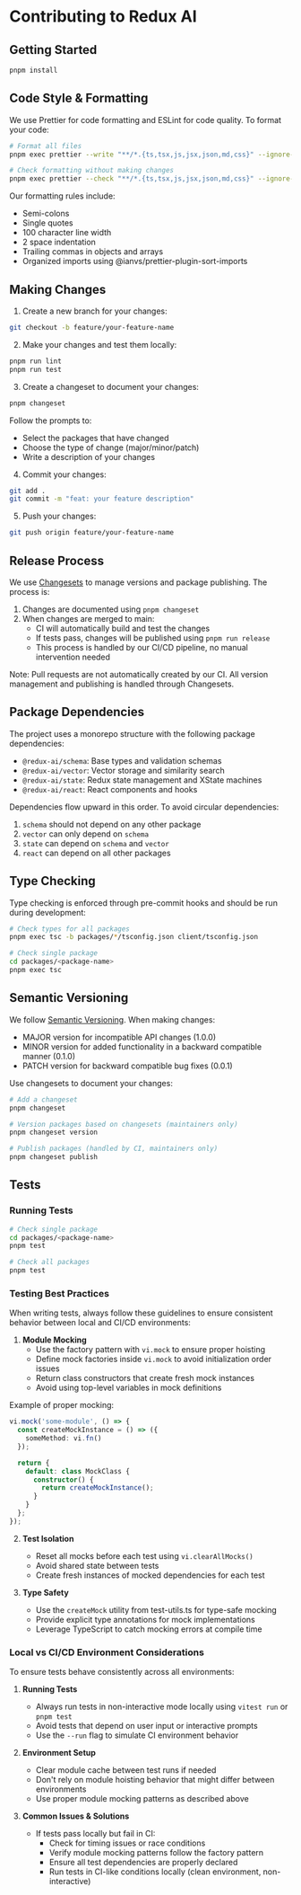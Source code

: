 # Contributing to Redux AI

## Getting Started

```bash
pnpm install
```

## Code Style & Formatting

We use Prettier for code formatting and ESLint for code quality. To format your code:

```bash
# Format all files
pnpm exec prettier --write "**/*.{ts,tsx,js,jsx,json,md,css}" --ignore-path .prettierignore

# Check formatting without making changes
pnpm exec prettier --check "**/*.{ts,tsx,js,jsx,json,md,css}" --ignore-path .prettierignore
```

Our formatting rules include:

- Semi-colons
- Single quotes
- 100 character line width
- 2 space indentation
- Trailing commas in objects and arrays
- Organized imports using @ianvs/prettier-plugin-sort-imports

## Making Changes

1. Create a new branch for your changes:

```bash
git checkout -b feature/your-feature-name
```

2. Make your changes and test them locally:

```bash
pnpm run lint
pnpm run test
```

3. Create a changeset to document your changes:

```bash
pnpm changeset
```

Follow the prompts to:

- Select the packages that have changed
- Choose the type of change (major/minor/patch)
- Write a description of your changes

4. Commit your changes:

```bash
git add .
git commit -m "feat: your feature description"
```

5. Push your changes:

```bash
git push origin feature/your-feature-name
```

## Release Process

We use [Changesets](https://github.com/changesets/changesets) to manage versions and package publishing. The process is:

1. Changes are documented using `pnpm changeset`
2. When changes are merged to main:
   - CI will automatically build and test the changes
   - If tests pass, changes will be published using `pnpm run release`
   - This process is handled by our CI/CD pipeline, no manual intervention needed

Note: Pull requests are not automatically created by our CI. All version management and publishing is handled through Changesets.

## Package Dependencies

The project uses a monorepo structure with the following package dependencies:

- `@redux-ai/schema`: Base types and validation schemas
- `@redux-ai/vector`: Vector storage and similarity search
- `@redux-ai/state`: Redux state management and XState machines
- `@redux-ai/react`: React components and hooks

Dependencies flow upward in this order. To avoid circular dependencies:

1. `schema` should not depend on any other package
2. `vector` can only depend on `schema`
3. `state` can depend on `schema` and `vector`
4. `react` can depend on all other packages

## Type Checking

Type checking is enforced through pre-commit hooks and should be run during development:

```bash
# Check types for all packages
pnpm exec tsc -b packages/*/tsconfig.json client/tsconfig.json

# Check single package
cd packages/<package-name>
pnpm exec tsc
```

## Semantic Versioning

We follow [Semantic Versioning](https://semver.org/). When making changes:

- MAJOR version for incompatible API changes (1.0.0)
- MINOR version for added functionality in a backward compatible manner (0.1.0)
- PATCH version for backward compatible bug fixes (0.0.1)

Use changesets to document your changes:

```bash
# Add a changeset
pnpm changeset

# Version packages based on changesets (maintainers only)
pnpm changeset version

# Publish packages (handled by CI, maintainers only)
pnpm changeset publish
```

## Tests

### Running Tests

```bash
# Check single package
cd packages/<package-name>
pnpm test

# Check all packages
pnpm test
```

### Testing Best Practices

When writing tests, always follow these guidelines to ensure consistent behavior between local and CI/CD environments:

1. **Module Mocking**
   - Use the factory pattern with `vi.mock` to ensure proper hoisting
   - Define mock factories inside `vi.mock` to avoid initialization order issues
   - Return class constructors that create fresh mock instances
   - Avoid using top-level variables in mock definitions

Example of proper mocking:
```typescript
vi.mock('some-module', () => {
  const createMockInstance = () => ({
    someMethod: vi.fn()
  });

  return {
    default: class MockClass {
      constructor() {
        return createMockInstance();
      }
    }
  };
});
```

2. **Test Isolation**
   - Reset all mocks before each test using `vi.clearAllMocks()`
   - Avoid shared state between tests
   - Create fresh instances of mocked dependencies for each test

3. **Type Safety**
   - Use the `createMock` utility from test-utils.ts for type-safe mocking
   - Provide explicit type annotations for mock implementations
   - Leverage TypeScript to catch mocking errors at compile time

### Local vs CI/CD Environment Considerations

To ensure tests behave consistently across all environments:

1. **Running Tests**
   - Always run tests in non-interactive mode locally using `vitest run` or `pnpm test`
   - Avoid tests that depend on user input or interactive prompts
   - Use the `--run` flag to simulate CI environment behavior

2. **Environment Setup**
   - Clear module cache between test runs if needed
   - Don't rely on module hoisting behavior that might differ between environments
   - Use proper module mocking patterns as described above

3. **Common Issues & Solutions**
   - If tests pass locally but fail in CI:
     - Check for timing issues or race conditions
     - Verify module mocking patterns follow the factory pattern
     - Ensure all test dependencies are properly declared
     - Run tests in CI-like conditions locally (clean environment, non-interactive)